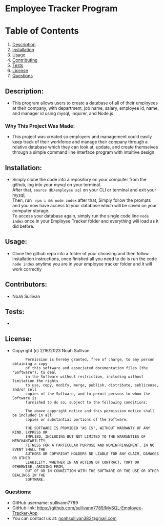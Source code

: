 # Employee Tracker Program

# Table of Contents
1. [Description](#description)
2. [Installation](#installation)
3. [Usage](#usage)
4. [Contributing](#contributors)
5. [Tests](#tests)
6. [License](#license)
7. [Questions](#questions)

## Description:
- This program allows users to create a database of all of their employees at their company, with department, job name, salary, employee id, name, and manager id using mysql, inquirer, and  Node.js
### Why This Project Was Made:
- This project was created so employers and management could easily keep track of their workforce and manage their company through a relative database which they can look at, update, and create themselves through a simple  command line interface program with intuitive design. 
        
## Installation:
- Simply clone the code into a repository on your computer from the github, log into your mysql on your terminal. <br> After that, ``` source db/employee.sql ``` on your CLI or terminal and exit your mysql, <br> Then, run ``` npm i && node index``` after that, Simply follow the prompts and you now have access to your database which will be saved on your computer storage. <br> To access your database again, simply run the single code line ``` node index ``` once in your Employee Tracker folder and everything will load as it did before.
        
## Usage:
- Clone the github repo into a folder of your choosing and then follow installation instructions, once finished all you need to do is run the code ``` node index ``` anytime you are in your employee tracker folder and it will work correctly
        
## Contributors:
- Noah Sullivan
        
## Tests:
- 
        
## License:
- Copyright (c) 2/16/2023 Noah Sullivan

            Permission is hereby granted, free of charge, to any person obtaining a copy
            of this software and associated documentation files (the "Software"), to deal
            in the Software without restriction, including without limitation the rights
            to use, copy, modify, merge, publish, distribute, sublicense, and/or sell
            copies of the Software, and to permit persons to whom the Software is
            furnished to do so, subject to the following conditions:
            
            The above copyright notice and this permission notice shall be included in all
            copies or substantial portions of the Software.
            
            THE SOFTWARE IS PROVIDED "AS IS", WITHOUT WARRANTY OF ANY KIND, EXPRESS OR
            IMPLIED, INCLUDING BUT NOT LIMITED TO THE WARRANTIES OF MERCHANTABILITY,
            FITNESS FOR A PARTICULAR PURPOSE AND NONINFRINGEMENT. IN NO EVENT SHALL THE
            AUTHORS OR COPYRIGHT HOLDERS BE LIABLE FOR ANY CLAIM, DAMAGES OR OTHER
            LIABILITY, WHETHER IN AN ACTION OF CONTRACT, TORT OR OTHERWISE, ARISING FROM,
            OUT OF OR IN CONNECTION WITH THE SOFTWARE OR THE USE OR OTHER DEALINGS IN THE
            SOFTWARE.
        
### Questions:
- GitHub username: sullivann7789
- GitHub link: https://github.com/sullivann7789/MySQL-Employee-Tracker-App
- You can contact us at: noahsullivan382@gmail.com
